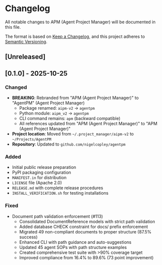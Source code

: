 # Changelog

All notable changes to APM (Agent Project Manager) will be documented in this file.

The format is based on [Keep a Changelog](https://keepachangelog.com/en/1.0.0/),
and this project adheres to [Semantic Versioning](https://semver.org/spec/v2.0.0.html).

## [Unreleased]

## [0.1.0] - 2025-10-25

### Changed
- **BREAKING**: Rebranded from "APM (Agent Project Manager)" to "AgentPM" (Agent Project Manager)
  - Package renamed: `aipm-v2` → `agentpm`
  - Python module: `aipm_v2` → `agentpm`
  - CLI command remains: `apm` (backward compatible)
  - All references updated from "APM (Agent Project Manager)" to "APM (Agent Project Manager)"
- **Project location**: Moved from `~/.project_manager/aipm-v2` to `~/Projects/AgentPM`
- **Repository**: Updated to `github.com/nigelcopley/agentpm`

### Added
- Initial public release preparation
- PyPI packaging configuration
- `MANIFEST.in` for distribution
- `LICENSE` file (Apache 2.0)
- `RELEASE.md` with complete release procedures
- `INSTALL_VERIFICATION.sh` for testing installations

### Fixed
- Document path validation enforcement (#113)
  - Consolidated DocumentReference models with strict path validation
  - Added database CHECK constraint for docs/ prefix enforcement
  - Migrated 49 non-compliant documents to proper structure (87.5% success)
  - Enhanced CLI with path guidance and auto-suggestions
  - Updated 45 agent SOPs with path structure examples
  - Created comprehensive test suite with >90% coverage target
  - Improved compliance from 16.4% to 89.6% (73 point improvement)

